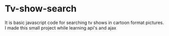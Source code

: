 # Tv-show-search
It is basic javascript code for searching tv shows in cartoon format pictures. I made this small project while learning  api's and ajax
